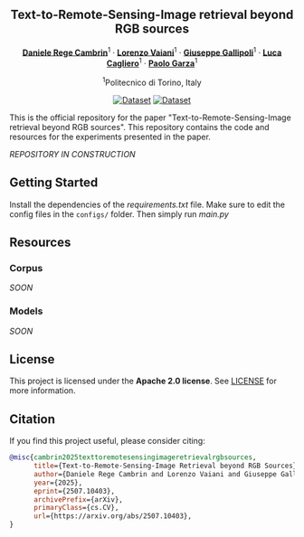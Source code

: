 <div align="center">
  
## Text-to-Remote-Sensing-Image retrieval beyond RGB sources

[**Daniele Rege Cambrin**](https://darthreca.github.io/)<sup>1</sup> · [**Lorenzo Vaiani**](https://scholar.google.com/citations?user=JQVjbNEAAAAJ&hl=it&oi=sra)<sup>1</sup> · [**Giuseppe Gallipoli**]()<sup>1</sup> · [**Luca Cagliero**]()<sup>1</sup> · [**Paolo Garza**](https://dbdmg.polito.it/dbdmg_web/people/paolo-garza/)<sup>1</sup>

<sup>1</sup>Politecnico di Torino, Italy

<a href="https://arxiv.org/abs/2507.10403"><img src='https://img.shields.io/badge/Paper-red?style=flat&logo=arxiv&labelColor=black' alt='Dataset'></a>
<a href="https://huggingface.co/datasets/DarthReca/crisislandmark"><img src='https://img.shields.io/badge/CrisisLandMark-yellow?style=flat&logo=huggingface&labelColor=black' alt='Dataset'></a>

</div>

This is the official repository for the paper "Text-to-Remote-Sensing-Image retrieval beyond RGB sources". This repository contains the code and resources for the experiments presented in the paper.

*REPOSITORY IN CONSTRUCTION*

## Getting Started
Install the dependencies of the *requirements.txt* file. Make sure to edit the config files in the `configs/` folder. Then simply run *main.py*

## Resources

### Corpus

_SOON_

### Models

_SOON_

## License

This project is licensed under the **Apache 2.0 license**. See [LICENSE](LICENSE) for more information.

## Citation

If you find this project useful, please consider citing:

```bibtex
@misc{cambrin2025texttoremotesensingimageretrievalrgbsources,
      title={Text-to-Remote-Sensing-Image Retrieval beyond RGB Sources}, 
      author={Daniele Rege Cambrin and Lorenzo Vaiani and Giuseppe Gallipoli and Luca Cagliero and Paolo Garza},
      year={2025},
      eprint={2507.10403},
      archivePrefix={arXiv},
      primaryClass={cs.CV},
      url={https://arxiv.org/abs/2507.10403}, 
}
```
